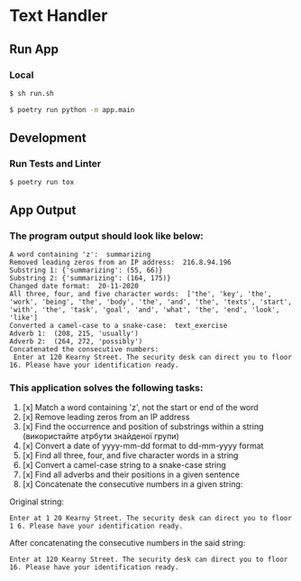 # Text Handler

## Run App
### Local

```sh
$ sh run.sh
```

```sh
$ poetry run python -m app.main
```

## Development
### Run Tests and Linter

```
$ poetry run tox
```

## App Output
### The program output should look like below:
```
A word containing 'z':  summarizing
Removed leading zeros from an IP address:  216.8.94.196
Substring 1: {'summarizing': (55, 66)}
Substring 2: {'summarizing': (164, 175)}
Changed date format:  20-11-2020
All three, four, and five character words:  ['the', 'key', 'the', 'work', 'being', 'the', 'body', 'the', 'and', 'the', 'texts', 'start', 'with', 'the', 'task', 'goal', 'and', 'what', 'the', 'end', 'look', 'like']
Converted a camel-case to a snake-case:  text_exercise
Adverb 1:  (208, 215, 'usually')
Adverb 2:  (264, 272, 'possibly')
Concatenated the consecutive numbers:
 Enter at 120 Kearny Street. The security desk can direct you to floor 16. Please have your identification ready.
```
### This application solves the following tasks:
1. [x] Match a word containing 'z', not the start or end of the word
2. [x] Remove leading zeros from an IP address
3. [x] Find the occurrence and position of substrings within a string (використайте атрбути знайденої групи)
4. [x] Convert a date of yyyy-mm-dd format to dd-mm-yyyy format
5. [x] Find all three, four, and five character words in a string
6. [x] Convert a camel-case string to a snake-case string
7. [x] Find all adverbs and their positions in a given sentence
8. [x] Concatenate the consecutive numbers in a given string:

Original string:
```
Enter at 1 20 Kearny Street. The security desk can direct you to floor 1 6. Please have your identification ready.
```
After concatenating the consecutive numbers in the said string:
```
Enter at 120 Kearny Street. The security desk can direct you to floor 16. Please have your identification ready.
```